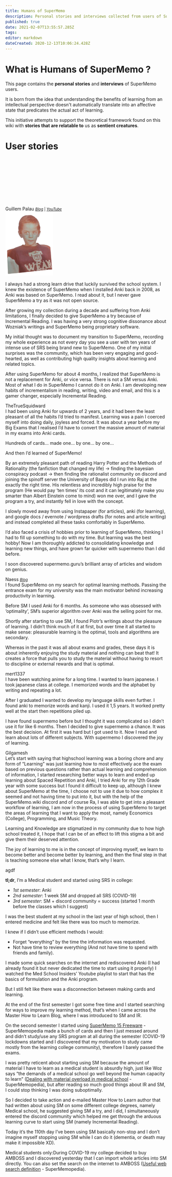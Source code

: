 ```yaml
---
title: Humans of SuperMemo
description: Personal stories and interviews collected from users of SuperMemo.
published: true
date: 2021-02-07T13:55:57.285Z
tags: 
editor: markdown
dateCreated: 2020-12-13T10:06:24.428Z
---
```


# What is Humans of SuperMemo ?

This page contains the **personal stories** and **interviews** of SuperMemo users.

It is born from the idea that understanding the benefits of learning from an intellectual perspective doesn't automatically translate into an affective state that predicates the actual act of learning.

This initiative attempts to support the theoretical framework found on this wiki with **stories that are relatable to** us as **sentient creatures**.

# User stories

<div class="layout wrap row">
  <div class="flex xs12 lg6 d-flex"><div class="v-card v-sheet theme--light v-sheet--shaped elevation-2">
    <div class="v-image v-responsive theme--light" style="height: 150px;">
      <div class="v-image__image v-image__image--cover" style="background-image: url(&quot;/blogs/guillem/pleasurable-learning-banner.png&quot;); background-position: center center;"></div>
    </div>
    <div class="v-card__title">
    	Guillem Palau
      <span style="margin-left: auto;"><small><i><a href="https://guillem.supermemo.wiki/">Blog</a></i> | <i><a href="https://www.youtube.com/channel/UCus-Fyf-I-Le1vS4tfZ_GlA/">YouTube</a></i></small></span>
    </div>
    <div class="v-card__text">
    <img class="align-right" style="max-width:150px" src="/blogs/guillem/personal/guillemkid01.png" />
      
     
I always had a strong learn drive that luckily survived the school system. I knew the existence of SuperMemo when I installed Anki back in 2008, as Anki was based on SuperMemo. I read about it, but I never gave SuperMemo a try as it was not open source.

After growing my collection during a decade and suffering from Anki limitations, I finally decided to give SuperMemo a try because of Incremental Reading. I was having a very strong cognitive dissonance about Wozniak’s writings and SuperMemo being proprietary software.

My initial thought was to document my transition to SuperMemo, recording my whole experience as not every day you see a user with ten years of intense use of SRS being brand new to SuperMemo. One of my initial surprises was the community, which has been very engaging and good-hearted, as well as contributing high quality insights about learning and related topics.

After using SuperMemo for about 4 months, I realized that SuperMemo is not a replacement for Anki, or vice versa. There is not a SM versus Anki. Most of what I do in SuperMemo I cannot do it on Anki. I am developing new habits of incrementalism in reading, writing, video and email, and this is a gamer changer, especially Incremental Reading.
    </div>
  </div></div>
  <div class="flex xs12 lg6 d-flex"><div class="v-card v-sheet theme--light v-sheet--shaped elevation-2">
    <div class="v-card__title">
    	TheTrueSquidward
    </div>
    <div class="v-card__text">
I had been using Anki for upwards of 2 years, and it had been the least pleasant of all the habits I’d tried to manifest. Learning was a pain I coerced myself into doing daily, joyless and forced. It was about a year before my Big Exams that I realised I’d have to convert the massive amount of material in my exams into Anki cards. 

Hundreds of cards… made one… by one… by one…

And then I’d learned of SuperMemo! 

By an extremely pleasant path of reading Harry Potter and the Methods of Rationality (the fanfiction that changed my life) -> finding the bayesian conspiracy podcast -> then finding the rationalist community on discord and joining the spinoff server the University of Bayes did I run into Raj at the exactly the right time. His relentless and incredibly high praise for the program (He would pay ‘ten times’ its cost and it can legitimately make you smarter than Albert Einstein come to mind) won me over, and I gave the program a try, and instantly fell in love with the concept.

I slowly moved away from using Instapaper (for articles), anki (for learning), and google docs / evernote / wordpress drafts (for notes and article writing) and instead completed all these tasks comfortably in SuperMemo.

I’d also faced a crisis of hobbies prior to learning of SuperMemo, thinking I had to fill up something to do with my time. But learning was the best hobby! Now I am thoroughly addicted to consolidating knowledge and learning new things, and have grown far quicker with supermemo than I did before.

I soon discovered supermemo.guru’s brilliant array of articles and wisdom on genius. 
    </div>
  </div></div>
  <div class="flex xs12 lg6 d-flex"><div class="v-card v-sheet theme--light v-sheet--shaped elevation-2">
    <div class="v-card__title">
    	Naess
      <span style="margin-left: auto;"><small><i><a href="https://naess.supermemo.wiki/">Blog</a></i></small></span>
    </div>
    <div class="v-card__text">
I found SuperMemo on my search for optimal learning methods. Passing the entrance exam for my university was the main motivator behind increasing productivity in learning.

Before SM I used Anki for 6 months. As someone who was obsessed with ‘optimality’, SM’s superior algorithm over Anki was the selling point for me.

Shortly after starting to use SM, I found Piotr’s writings about the pleasure of learning. I didn’t think much of it at first, but over time it all started to make sense: pleasurable learning is the optimal, tools and algorithms are secondary.

Whereas in the past it was all about exams and grades, these days it is about inherently enjoying the study material and nothing can beat that! It creates a force that pulls you to study the material without having to resort to discipline or external rewards and that is optimal.
    </div>
  </div></div>
  <div class="flex xs12 lg6 d-flex"><div class="v-card v-sheet theme--light v-sheet--shaped elevation-2">
    <div class="v-card__title">
    	mert1337
    </div>
    <div class="v-card__text">
I have been watching anime for a long time. I wanted to learn japanese. I took japanese class at college. I memorized words and the alphabet by writing and repeating a lot.

After I graduated I wanted to develop my language skills even further. I found anki to memorize words and kanji. I used it 1,5 years. It worked pretty well at the start then repetitions piled up.

I have found supermemo before but I thought it was complicated so I didn’t use it for like 6 months. Then I decided to give supermemo a chance. It was the best decision. At first it was hard but I got used to it. Now I read and learn about lots of different subjects. With supermemo I discovered the joy of learning.
    </div>
  </div></div>
  <div class="flex xs12 lg6 d-flex"><div class="v-card v-sheet theme--light v-sheet--shaped elevation-2">
    <div class="v-card__title">
    	Gilgamesh
    </div>
    <div class="v-card__text">
Let’s start with saying that highschool learning was a boring chore and any form of “Learning” was just learning how to most effectively ace the exam based on previous questions rather than actual learning and comprehension of information, I started researching better ways to learn and ended up learning about Spaced Repetition and Anki, I tried Anki for my 12th Grade year with some success but I found it difficult to keep up, although I knew about SuperMemo at the time, I choose not to use it due to how complex it seemed and not having time to put into it, but with the help of the SuperMemo.wiki discord and of course Ra, I was able to get into a pleasant workflow of learning, I am now in the process of using SuperMemo to target the areas of learning that I want to apply the most, namely Economics (College), Programming, and Music Theory.

Learning and Knowledge are stigmatized in my community due to how high school treated it, I hope that I can be of an effect to lift this stigma a bit and give them their deserved attention.

The joy of learning to me is in the concept of improving myself, we learn to become better and become better by learning, and then the final step in that is teaching someone else what I know, that’s why I learn.
    </div>
  </div></div>
  <div class="flex xs12 lg6 d-flex"><div class="v-card v-sheet theme--light v-sheet--shaped elevation-2">
    <div class="v-card__title">
    	agdf
    </div>
    <div class="v-card__text">
<p><b>tl;dr</b>, I’m a Medical student and started using SRS in college:</p>
      
- _1st semester_: Anki 
- _2nd semester_: 1 week SM and dropped all SRS (COVID-19)
- _3rd semester_: SM + discord community = success (started 1 month before the classes which I suggest)

I was the best student at my school in the last year of high school, then I entered medicine and felt like there was too much to memorize.

I knew if I didn’t use efficient methods I would:
- Forget “everything” by the time the information was requested.
- Not have time to review everything (And not have time to spend with friends and family).

I made some quick searches on the internet and rediscovered Anki (I had already found it but never dedicated the time to start using it properly) I watched the Med School Insiders’ Youtube playlist to start that has the basics of formulation and the Anki program.

But I still felt like there was a disconnection between making cards and learning.

At the end of the first semester I got some free time and I started searching for ways to improve my learning method, that’s when I came across the Master How to Learn Blog, where I was introduced to SM and IR.

On the second semester I started using [SuperMemo 15 Freeware](http://supermemopedia.com/wiki/SuperMemo_15_Freeware) - SuperMemopedia made a bunch of cards and then I just messed around and didn’t study/use any SRS program at all during the semester (COVID-19 lockdowns started and I discovered that my motivation to study came mostly from the learning college community), therefore I barely passed the exams.

I was pretty reticent about starting using SM because the amount of material I have to learn as a medical student is absurdly high, just like Woz says “the demands of a medical school go well beyond the human capacity to learn” ([Dealing with material overload in medical school](http://supermemopedia.com/wiki/Dealing_with_material_overload_in_medical_school) - SuperMemopedia), but after reading so much good things about IR and SM, I could stop thinking I was doing suboptimally.

So I decided to take action and e-mailed Master How to Learn author that had written about using SM on some different college degrees, namely Medical school, he suggested giving SM a try, and I did, I simultaneously entered the discord community which helped me get through the arduous learning curve to start using SM (namely Incremental Reading).

Today it’s the 110th day I’ve been using SM basically non-stop and I don’t imagine myself stopping using SM while I can do it (dementia, or death may make it impossible XD).

Medical students only:During COVID-19 my college decided to buy AMBOSS and I discovered yesterday that I can import whole articles into SM directly. You can also set the search on the internet to AMBOSS ([Useful web search definition](http://supermemopedia.com/wiki/Useful_web_search_definition) - SuperMemopedia).
    </div>
  </div></div>
</div>